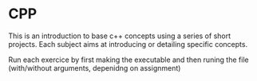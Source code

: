 # CPP

This is an introduction to base c++ concepts using a series of short projects. 
Each subject aims at introducing or detailing specific concepts. 

Run each exercice by first making the executable and then runing the file (with/without arguments, depenidng on assignment)
